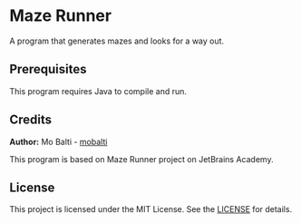 # Maze Runner
A program that generates mazes and looks for a way out.

## Prerequisites
This program requires Java to compile and run.

## Credits
**Author:** Mo Balti - [mobalti](https://github.com/mobalti)

This program is based on Maze Runner project on JetBrains Academy.

## License
This project is licensed under the MIT License. See the [LICENSE](https://github.com/mobalic/maze-runner/blob/main/LICENSE) for details.

